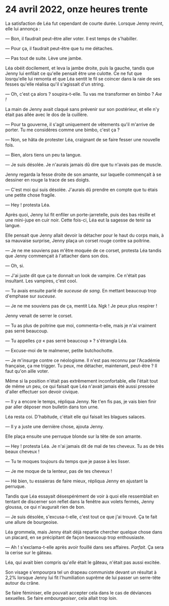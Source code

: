 24 avril 2022, onze heures trente
=========================================

La satisfaction de Léa fut cependant de courte durée. Lorsque Jenny
revint, elle lui annonça :

— Bon, il faudrait peut-être aller voter. Il est temps de s'habiller. 

— Pour ça, il faudrait peut-être que tu me détaches. 

— Pas tout de suite. Lève une jambe. 

Léa obéit docilement, et leva la jambe droite, puis la gauche, tandis
que Jenny lui enfilait ce qu'elle pensait être une culotte. Ce ne fut
que losrqu'elle lui remonta et que Léa sentit le fil se coincer dans
la raie de ses fesses qu'elle réalisa qu'il s'agissait d'un string. 

— Oh, c'est ça alors ? soupira-t-elle. Tu vas me transformer en bimbo
? *Aıe !*

La main de Jenny avait claqué sans prévenir sur son postérieur, et
elle n'y était pas allée avec le dos de la cuillère. 

— Pour ta gouverne, il s'agit uniquement de vêtements qu'il m'arrive
de porter. Tu me considères comme une bimbo, c'est ça ?

— Non, se hâta de protester Léa, craignant de se faire fesser une
nouvelle fois. 

— Bien, alors tiens un peu ta langue. 

— Je suis désolée. Je n'aurais jamais dû dire que tu n'avais pas de
muscle. 

Jenny regarda la fesse droite de son amante, sur laquelle commençait à
se dessiner en rouge la trace de ses doigts. 

— C'est moi qui suis désolée. J'aurais dû prendre en compte que tu
étais une petite chose fragile.

— Hey ! protesta Léa.

Après quoi, Jenny lui fit enfiler un porte-jarretelle, puis des bas
résille et une mini-jupe en cuir noir. Cette fois-ci, Léa eut la
sagesse de tenir sa langue. 

Elle pensait que Jenny allait devoir la détacher pour le haut du
corps mais, à sa mauvaise surprise, Jenny plaça un corset rouge contre
sa poitrine. 

— Je ne me souviens pas m'être moquée de ce corset, protesta Léa
tandis que Jenny commençait à l'attacher dans son dos. 

— Oh, si.

— J'ai juste dit que ça te donnait un look de vampire. Ce n'était pas
insultant. Les vampires, c'est cool. 

— Tu avais ensuite parlé de *suceuse de sang*. En mettant beaucoup
trop d'emphase sur *suceuse*.

— Je ne me souviens pas de ça, mentit Léa. Ngk ! Je peux plus respirer
!

Jenny venait de serrer le corset. 

— Tu as plus de poitrine que moi, commenta-t-elle, mais je n'ai
vraiment pas serré beaucoup. 

— Tu appelles *ça* « pas serré beaucoup » ? s'étrangla Léa. 

— Excuse-moi de te malmener, petite butchochotte. 

— Je m'insurge contre ce néologisme. Il n'est pas reconnu par
l'Académie française, ça me trigger. Tu peux, me détacher, maintenant,
peut-être ? Il faut qu'on aille voter. 

Même si la position n'était pas extrêmement inconfortable, elle
l'était tout de même un peu, ce qui faisait que Léa n'avait jamais été
aussi pressée d'aller effectuer son devoir civique. 

— Il y a encore le temps, répliqua Jenny. Ne t'en fis pas, je
vais bien finir par aller déposer mon bulletin dans ton urne. 

Léa resta coi. D'habitude, c'était elle qui faisait les blagues
salaces.

— Il y a juste une dernière chose, ajouta Jenny. 

Elle plaça ensuite une perruque blonde sur la tête de son amante.

— Hey ! protesta Léa. Je n'ai jamais dit de mal de tes cheveux. Tu as
de très beaux cheveux !

— Tu te moques toujours du temps que je passe à les lisser.

— Je me moque de ta lenteur, pas de tes cheveux !

— Hé bien, tu essaieras de faire mieux, répliqua Jenny en ajustant la
perruque. 

Tandis que Léa essayait désespérément de voir à quoi elle ressemblait
en tentant de discerner son reflet dans la fenêtre aux volets fermés,
Jenny gloussa, ce qui n'augurait rien de bon. 

— Je suis désolée, s'excusa-t-elle, c'est tout ce que j'ai trouvé. Ça
te fait une allure de bourgeoise. 

Léa grommela, mais Jenny était déjà repartie chercher quelque chose
dans un placard, en se précipitant de façon beaucoup trop
enthousiaste.

— Ah ! s'exclama-t-elle après avoir fouillé dans ses
affaires. *Parfait*. Ça sera la cerise sur le gâteau. 

Léa, qui avait bien compris qu'*elle* était le gâteau, n'était pas
aussi excitée. 

Son visage s'empourpra tel un drapeau communiste devant un résultat à
2,2% lorsque Jenny lui fit l'humiliation suprême de lui passer un
serre-tête autour du crâne. 

Se faire féminiser, elle pouvait accepter cela dans le cas de
déviances sexuelles. Se faire *embourgeoiser*, cela allait trop loin.


